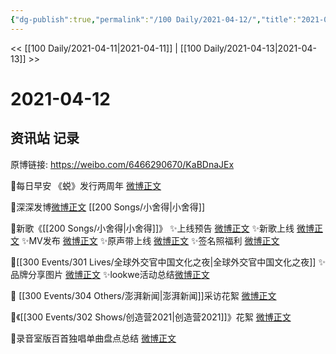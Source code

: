 ```yaml
---
{"dg-publish":true,"permalink":"/100 Daily/2021-04-12/","title":"2021-04-12","created":"2023-04-09T15:46:51.049+08:00","updated":"2023-04-09T15:48:33.156+08:00"}
---
```



<< [[100 Daily/2021-04-11\|2021-04-11]] | [[100 Daily/2021-04-13\|2021-04-13]] >>

# 2021-04-12

## 资讯站 记录

原博链接: https://weibo.com/6466290670/KaBDnaJEx

🌟每日早安
《蜕》发行两周年 [微博正文](https://m.weibo.cn/6466290670/4625071290712752)

🌟深深发博[微博正文](https://m.weibo.cn/6466290670/4625111401631964) [[200 Songs/小舍得\|小舍得]]

🌟新歌《[[200 Songs/小舍得\|小舍得]]》
✨上线预告 [微博正文](https://m.weibo.cn/6466290670/4625092669867709)
✨新歌上线 [微博正文](https://m.weibo.cn/6466290670/4625104586409450)
✨MV发布 [微博正文](https://m.weibo.cn/6466290670/4625100480187611)
✨原声带上线 [微博正文](https://m.weibo.cn/6466290670/4625103198093858)
✨签名照福利 [微博正文](https://m.weibo.cn/6466290670/4625199025360523)

🌟[[300 Events/301 Lives/全球外交官中国文化之夜\|全球外交官中国文化之夜]]
✨品牌分享图片 [微博正文](https://m.weibo.cn/6466290670/4625188094478772)
✨lookwe活动总结[微博正文](https://m.weibo.cn/6466290670/4625253176705429)

🌟 [[300 Events/304 Others/澎湃新闻\|澎湃新闻]]采访花絮 [微博正文](https://m.weibo.cn/6466290670/4625182826434788)

🌟《[[300 Events/302 Shows/创造营2021\|创造营2021]]》花絮 [微博正文](https://m.weibo.cn/6466290670/4625199964358296)

🌟录音室版百首独唱单曲盘点总结 [微博正文](https://m.weibo.cn/6466290670/4625187087843643)
